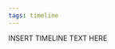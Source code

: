 ```yaml
---
tags: timeline
---
```

 

<span 
	  class='ob-timelines' 
	  data-date='2000-10-10-00' 
	  data-title='Harvesting Kobolds' 
	  data-class='orange' 
	  data-type='range' 
	  data-end='2000-10-20-00'> 
	INSERT TIMELINE TEXT HERE
</span>